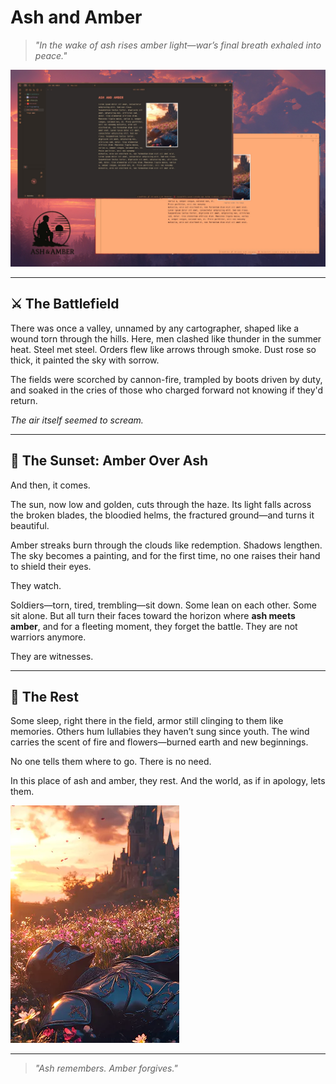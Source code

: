 # Ash and Amber

> *"In the wake of ash rises amber light—war’s final breath exhaled into peace."*

![Preview of the theme](https://github.com/7RiKuSama/Ash-and-Amber/blob/main/cover.jpg?raw=true)

---

## ⚔️ The Battlefield

There was once a valley, unnamed by any cartographer, shaped like a wound torn through the hills. Here, men clashed like thunder in the summer heat. Steel met steel. Orders flew like arrows through smoke. Dust rose so thick, it painted the sky with sorrow.

The fields were scorched by cannon-fire, trampled by boots driven by duty, and soaked in the cries of those who charged forward not knowing if they'd return.

*The air itself seemed to scream.*

---

## 🌅 The Sunset: Amber Over Ash

And then, it comes.

The sun, now low and golden, cuts through the haze. Its light falls across the broken blades, the bloodied helms, the fractured ground—and turns it beautiful.

Amber streaks burn through the clouds like redemption. Shadows lengthen. The sky becomes a painting, and for the first time, no one raises their hand to shield their eyes.

They watch.

Soldiers—torn, tired, trembling—sit down. Some lean on each other. Some sit alone. But all turn their faces toward the horizon where **ash meets amber**, and for a fleeting moment, they forget the battle. They are not warriors anymore.

They are witnesses.

---




## 🛌 The Rest

Some sleep, right there in the field, armor still clinging to them like memories. Others hum lullabies they haven’t sung since youth. The wind carries the scent of fire and flowers—burned earth and new beginnings.

No one tells them where to go. There is no need.

In this place of ash and amber, they rest. And the world, as if in apology, lets them.


![Soldier resting](https://raw.githubusercontent.com/7RiKuSama/Ash-and-Amber/refs/heads/main/image.webp)

---

> *"Ash remembers. Amber forgives."*
